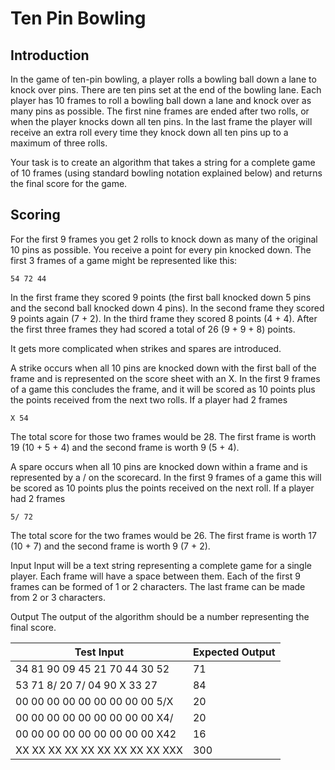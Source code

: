 # Ten Pin Bowling 
## Introduction 
In the game of ten-pin bowling, a player rolls a bowling ball down a lane to knock over pins. There are ten pins set at the end of the bowling lane. Each player has 10 frames to roll a bowling ball down a lane and knock over as many pins as possible. The first nine frames are ended after two rolls, or when the player knocks down all ten pins. In the last frame the player will receive an extra roll every time they knock down all ten pins up to a maximum of three rolls. 

Your task is to create an algorithm that takes a string for a complete game of 10 frames (using standard bowling notation explained below) and returns the final score for the game. 

## Scoring 
For the first 9 frames you get 2 rolls to knock down as many of the original 10 pins as possible. You receive a point for every pin knocked down. The first 3 frames of a game might be represented like this: 

`54 72 44`

In the first frame they scored 9 points (the first ball knocked down 5 pins and the second ball knocked down 4 pins). In the second frame they scored 9 points again (7 + 2). In the third frame they scored 8 points (4 + 4). After the first three frames they had scored a total of 26 (9 + 9 + 8) points. 

It gets more complicated when strikes and spares are introduced. 

A strike occurs when all 10 pins are knocked down with the first ball of the frame and is represented on the score sheet with an X. In the first 9 frames of a game this concludes the frame, and it will be scored as 10 points plus the points received from the next two rolls. If a player had 2 frames 

`X 54` 

The total score for those two frames would be 28. The first frame is worth 19 (10 + 5 + 4) and the second frame is worth 9 (5 + 4). 

A spare occurs when all 10 pins are knocked down within a frame and is represented by a / on the scorecard. In the first 9 frames of a game this will be scored as 10 points plus the points received on the next roll. If a player had 2 frames 

`5/ 72`

The total score for the two frames would be 26. The first frame is worth 17 (10 + 7) and the second frame is worth 9 (7 + 2). 

Input 
Input will be a text string representing a complete game for a single player. Each frame will have a space between them. Each of the first 9 frames can be formed of 1 or 2 characters. The last frame can be made from 2 or 3 characters. 

Output 
The output of the algorithm should be a number representing the final score.

| Test Input                          | Expected Output |
|-------------------------------------|-----------------|
| 34 81 90 09 45 21 70 44 30 52       | 71              |
| 53 71 8/ 20 7/ 04 90 X  33 27       | 84              |
| 00 00 00 00 00 00 00 00 00 5/X      | 20              |
| 00 00 00 00 00 00 00 00 00 X4/      | 20              |
| 00 00 00 00 00 00 00 00 00 X42      | 16              |
| XX XX XX XX XX XX XX XX XX XXX      | 300             |


